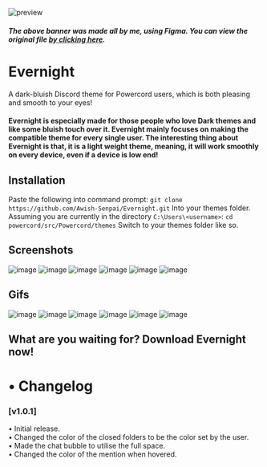 
![preview](https://i.imgur.com/vtb36NB.png)

##### The above banner was made all by me, using Figma. You can view the original file <a href="https://www.figma.com/file/ui2im43XE8frsJqKDQfA80/Evernight-Banner?node-id=0%3A1">by clicking here</a>.
# Evernight

A dark-bluish Discord theme for Powercord users, which is both pleasing and smooth to your eyes!

#### Evernight is especially made for those people who love Dark themes and like some bluish touch over it. Evernight mainly focuses on making the compatible theme for every single user. The interesting thing about Evernight is that, it is a light weight theme, meaning, it will work smoothly on every device, even if a device is low end!

## Installation
Paste the following into command prompt:
`git clone https://github.com/Awish-Senpai/Evernight.git`
Into your themes folder. Assuming you are currently in the directory `C:\Users\<username>`:
`cd powercord/src/Powercord/themes`
Switch to your themes folder like so.

## Screenshots
![image](https://i.imgur.com/5eF3dAE.png)
![image](https://i.imgur.com/yD7IAEe.png)
![image](https://i.imgur.com/0QbRo7F.png)
![image](https://i.imgur.com/ICqKdKX.png)
![image](https://i.imgur.com/bEgMxYm.png)
![image](https://i.imgur.com/GWOSHUj.png)

## Gifs
![image](https://i.imgur.com/Au0gFTJ.gif)
![image](https://i.imgur.com/yOiQ2lR.gif)
![image](https://i.imgur.com/1Vt3yqx.gif)
![image](https://i.imgur.com/2I090je.gif)
![image](https://i.imgur.com/CYntndU.gif)
![image](https://i.imgur.com/TbbW8on.gif)

## What are you waiting for? Download Evernight now!

# • Changelog

### [v1.0.1]  
• Initial release.  
• Changed the color of the closed folders to be the color set by the user.  
• Made the chat bubble to utilise the full space.  
• Changed the color of the mention when hovered.  

